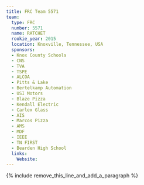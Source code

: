 ```yaml
---
title: FRC Team 5571
team:
  type: FRC
  number: 5571
  name: RATCHET
  rookie_year: 2015
  location: Knoxville, Tennessee, USA
  sponsors:
  - Knox County Schools
  - CNS
  - TVA
  - TSPE
  - ALCOA
  - Pitts & Lake
  - Bertelkamp Automation
  - USI Motors
  - Blaze Pizza
  - Kendall Electric
  - Carlex Glass
  - AIS
  - Marcos Pizza
  - AMS
  - MDF
  - IEEE
  - TN FIRST
  - Bearden High School
  links:
    Website:
---
```


{% include remove_this_line_and_add_a_paragraph %}